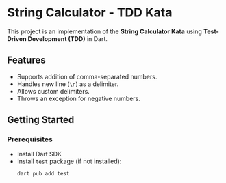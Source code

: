 # String Calculator - TDD Kata

This project is an implementation of the **String Calculator Kata** using **Test-Driven Development (TDD)** in Dart.

## Features
- Supports addition of comma-separated numbers.
- Handles new line (`\n`) as a delimiter.
- Allows custom delimiters.
- Throws an exception for negative numbers.

## Getting Started

### Prerequisites
- Install Dart SDK
- Install `test` package (if not installed):  
  ```sh
  dart pub add test
